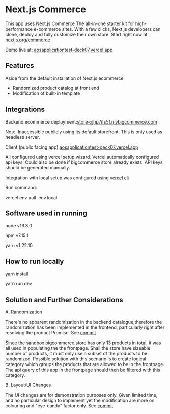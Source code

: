 # Next.js Commerce
This app uses Next.js Commerce
The all-in-one starter kit for high-performance e-commerce sites. With a few clicks, Next.js developers can clone, deploy and fully customize their own store.
Start right now at [nextjs.org/commerce](https://nextjs.org/commerce)

Demo live at: [aosapplicationtest-deck07.vercel.app](https://aosapplicationtest-deck07.vercel.app)

## Features
Aside from the default installation of Next.js ecommerce
- Randomized product catalog at front end
- Modification of built-in template

## Integrations

Backend ecommerce deployment:[store-xjhp7ifs5f.mybigcommerce.com](https://store-xjhp7ifs5f.mybigcommerce.com)

  Note: Inaccessible publicly using its default storefront. This is only used as headless server.

Client (public facing app):[aosapplicationtest-deck07.vercel.app](https://aosapplicationtest-deck07.vercel.app)

All configured using vercel setup wizard. Vercel automatically configured api keys. Could also be done if bigcommerce store already exists. API keys should be generated manually.

Integration with local setup was configured using [vercel cli](https://vercel.com/cli)

  Run command: 
  
  vercel env pull .env.local

## Software used in running
node v16.3.0

npm v7.15.1

yarn v1.22.10

## How to run locally
yarn install

yarn run dev
 

##  Solution and Further Considerations
A. Randomization

  There's no apparent randomization in the backend catalogue,therefore the randomization has been implemented in the frontend, particularly right after resolving the product Promise.
  See [commit](https://github.com/deck07/commerce/commit/5926071e3c7975cf3582a19f06e0fdce067d5bd6)
  
Since the sandbox bigcommerce store has only 13 products in total, it was all used in populating the the frontpage.
Shall the store have sizeable number of products, it must only use a subset of the products to be randomized.
Possible solution with this scenario is to create logical category which groups the products that are allowed to be in the frontpage. The api query of this app in the frontpage should then be filtered with this category.



B. Layout/UI Changes

  The UI changes are for demonstration purposes only. Given limited time, and no particular design to implement yet the modification are more on colouring and "eye-candy" factor only.
  See [commit](https://github.com/deck07/commerce/commit/384fe68ed2241a0e2fb2ba392d5ca205e8b2d777)


